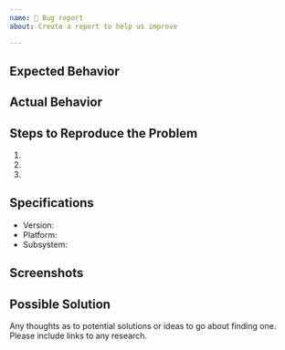 ```yaml
---
name: 🐛 Bug report
about: Create a report to help us improve

---
```


## Expected Behavior

## Actual Behavior

## Steps to Reproduce the Problem

  1. 
  1. 
  1. 

## Specifications

  + Version:
  + Platform:
  + Subsystem:

## Screenshots 

## Possible Solution
Any thoughts as to potential solutions or ideas to go about finding one. Please include links to any research. 
